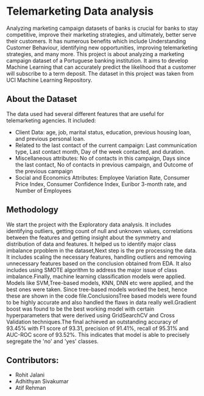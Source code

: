 # Telemarketing Data analysis

Analyzing marketing campaign datasets of banks is crucial for banks to stay competitive, improve their marketing strategies, and ultimately, better serve their customers. It has numerous benefits which include Understanding Customer Behaviour, identifying new opportunities, improving telemarketing strategies, and many more.
This project is about analyzing a marketing campaign dataset of a Portuguese banking institution. It aims to develop Machine Learning that can accurately predict the likelihood that a customer will subscribe to a term deposit. The dataset in this project was taken from UCI Machine Learning Repository.

## About the Dataset

The data used had several different features that are useful for telemarketing agencies. It included:
+ Client Data: age, job, marital status, education, previous housing loan, and previous personal loan.
+ Related to the last contact of the current campaign: Last communication type, Last contact month, Day of the week contacted, and duration.
+ Miscellaneous attributes: No of contacts in this campaign, Days since the last contact, No of contacts in previous campaign, and Outcome of the previous campaign
+ Social and Economics Attributes: Employee Variation Rate, Consumer Price Index, Consumer Confidence Index, Euribor 3-month rate, and Number of Employees

## Methodology
We start the project with the Exploratory data analysis. It includes identifying outliers, getting count of null and unknown values, correlations between the features and getting insight about the symmetry and distribution of data and features. It helped us to identify major class imbalance prpoblem in the dataset,Next step is the pre processing the data. It includes scaling the necessary features, handling outliers and removing unnecessary features based on the conclusion obtained from EDA. It also includes using SMOTE algorithm to address the major issue of class imbalance.Finally, machine learning classification models were applied. Models like SVM,Tree-based models, KNN, DNN etc were applied, and the best ones were taken. Since tree-based models worked the best, hence these are shown in the code file.ConclusionsTree based models were found to be highly accurate and also handled the flaws in data really well.Gradient boost was found to be the best working model with certain hyperparameters that were derived using GridSearchCV and Cross Validation techniques.The final achieved an outstanding accuracy of 93.45% with F1 score of 93.31, precision of 91.41%, recall of 95.31% and AUC-ROC score of 93.52%. This indicates that model is able to precisely segregate the 'no' and 'yes' classes.

## Contributors: 
+ Rohit Jalani
+ Adhithyan Sivakumar
+ Atif Rehman
